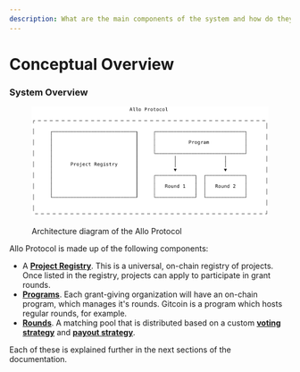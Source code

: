 ```yaml
---
description: What are the main components of the system and how do they interact?
---
```


# Conceptual Overview

### System Overview

<figure><img src="../.gitbook/assets/Allo Protocol Diagrams (1).png" alt=""><figcaption><p>Architecture diagram of the Allo Protocol</p></figcaption></figure>

Allo Protocol is made up of the following components:

* A [**Project Registry**](project-registry.md). This is a universal, on-chain registry of projects. Once listed in the registry, projects can apply to participate in grant rounds.
* [**Programs**](program.md). Each grant-giving organization will have an on-chain program, which manages it's rounds. Gitcoin is a program which hosts regular rounds, for example.
* [**Rounds**](round.md). A matching pool that is distributed based on a custom [**voting strategy**](voting-strategy/) and [**payout strategy**](payout-strategy/).

Each of these is explained further in the next sections of the documentation.
